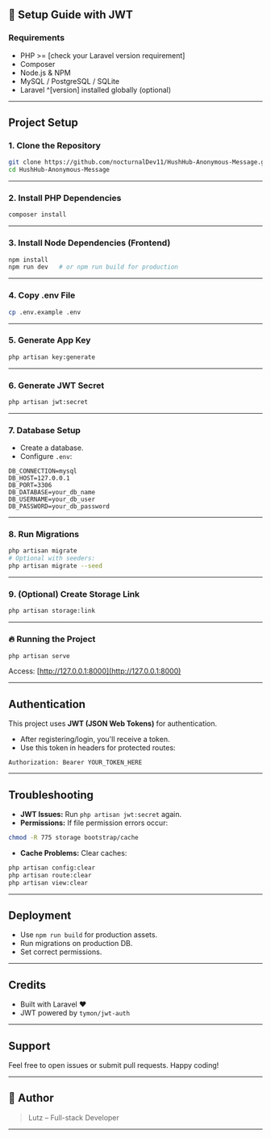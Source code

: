 ## 🚀 Setup Guide with JWT 

### Requirements

* PHP >= \[check your Laravel version requirement]
* Composer
* Node.js & NPM
* MySQL / PostgreSQL / SQLite
* Laravel ^\[version] installed globally (optional)

---

## Project Setup

### 1. **Clone the Repository**

```bash
git clone https://github.com/nocturnalDev11/HushHub-Anonymous-Message.git
cd HushHub-Anonymous-Message
```

---

### 2. **Install PHP Dependencies**

```bash
composer install
```

---

### 3. **Install Node Dependencies (Frontend)**

```bash
npm install
npm run dev   # or npm run build for production
```

---

### 4. **Copy .env File**

```bash
cp .env.example .env
```

---

### 5. **Generate App Key**

```bash
php artisan key:generate
```

---

### 6. **Generate JWT Secret**

```bash
php artisan jwt:secret
```

---

### 7. **Database Setup**

* Create a database.
* Configure `.env`:

```env
DB_CONNECTION=mysql
DB_HOST=127.0.0.1
DB_PORT=3306
DB_DATABASE=your_db_name
DB_USERNAME=your_db_user
DB_PASSWORD=your_db_password
```

---

### 8. **Run Migrations**

```bash
php artisan migrate
# Optional with seeders:
php artisan migrate --seed
```

---

### 9. **(Optional) Create Storage Link**

```bash
php artisan storage:link
```

---

### 🔥 **Running the Project**

```bash
php artisan serve
```

Access: [http://127.0.0.1:8000](http://127.0.0.1:8000)

---

## Authentication

This project uses **JWT (JSON Web Tokens)** for authentication.

* After registering/login, you'll receive a token.
* Use this token in headers for protected routes:

```
Authorization: Bearer YOUR_TOKEN_HERE
```

---

## Troubleshooting

* **JWT Issues:** Run `php artisan jwt:secret` again.
* **Permissions:** If file permission errors occur:

```bash
chmod -R 775 storage bootstrap/cache
```

* **Cache Problems:** Clear caches:

```bash
php artisan config:clear
php artisan route:clear
php artisan view:clear
```

---

## Deployment

* Use `npm run build` for production assets.
* Run migrations on production DB.
* Set correct permissions.

---

## Credits

* Built with Laravel ❤️
* JWT powered by `tymon/jwt-auth`

---

## Support

Feel free to open issues or submit pull requests. Happy coding!

---

## 🚀 Author

> Lutz – Full-stack Developer

---
